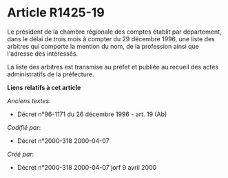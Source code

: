 # Article R1425-19

Le président de la chambre régionale des comptes établit par département, dans le délai de trois mois à compter du 29
décembre 1996, une liste des arbitres qui comporte la mention du nom, de la profession ainsi que l'adresse des intéressés.

La liste des arbitres est transmise au préfet et publiée au recueil des actes administratifs de la préfecture.

**Liens relatifs à cet article**

_Anciens textes_:

  - Décret n°96-1171 du 26 décembre 1996 - art. 19 (Ab)

_Codifié par_:

  - Décret n°2000-318 2000-04-07

_Créé par_:

  - Décret n°2000-318 2000-04-07 jorf 9 avril 2000

